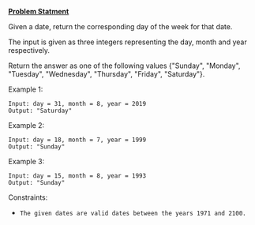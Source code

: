 **[Problem Statment](https://leetcode.com/problems/day-of-the-week/)**

Given a date, return the corresponding day of the week for that date.

The input is given as three integers representing the day, month and year respectively.

Return the answer as one of the following values {"Sunday", "Monday", "Tuesday", "Wednesday", "Thursday", "Friday", "Saturday"}.


Example 1:
```
Input: day = 31, month = 8, year = 2019
Output: "Saturday"
```
Example 2:
```
Input: day = 18, month = 7, year = 1999
Output: "Sunday"
```
Example 3:
```
Input: day = 15, month = 8, year = 1993
Output: "Sunday"
``` 

Constraints:

- `The given dates are valid dates between the years 1971 and 2100.`